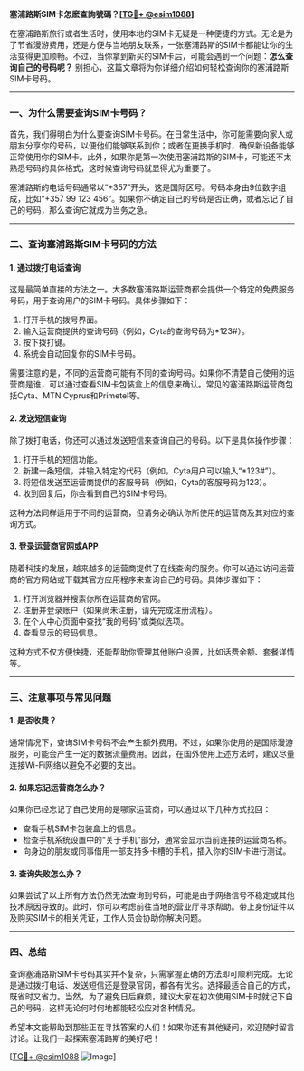**塞浦路斯SIM卡怎麽查詢號碼？[[TG💪+ @esim1088](https://t.me/s/esim1088)]**

在塞浦路斯旅行或者生活时，使用本地的SIM卡无疑是一种便捷的方式。无论是为了节省漫游费用，还是方便与当地朋友联系，一张塞浦路斯的SIM卡都能让你的生活变得更加顺畅。不过，当你拿到新买的SIM卡后，可能会遇到一个问题：**怎么查询自己的号码呢？** 别担心，这篇文章将为你详细介绍如何轻松查询你的塞浦路斯SIM卡号码。

---

### **一、为什么需要查询SIM卡号码？**

首先，我们得明白为什么要查询SIM卡号码。在日常生活中，你可能需要向家人或朋友分享你的号码，以便他们能够联系到你；或者在更换手机时，确保新设备能够正常使用你的SIM卡。此外，如果你是第一次使用塞浦路斯的SIM卡，可能还不太熟悉号码的具体格式，这时候查询号码就显得尤为重要了。

塞浦路斯的电话号码通常以“+357”开头，这是国际区号。号码本身由9位数字组成，比如“+357 99 123 456”。如果你不确定自己的号码是否正确，或者忘记了自己的号码，那么查询它就成为当务之急。

---

### **二、查询塞浦路斯SIM卡号码的方法**

#### **1. 通过拨打电话查询**
这是最简单直接的方法之一。大多数塞浦路斯运营商都会提供一个特定的免费服务号码，用于查询用户的SIM卡号码。具体步骤如下：

1. 打开手机的拨号界面。
2. 输入运营商提供的查询号码（例如，Cyta的查询号码为*123#）。
3. 按下拨打键。
4. 系统会自动回复你的SIM卡号码。

需要注意的是，不同的运营商可能有不同的查询号码。如果你不清楚自己使用的运营商是谁，可以通过查看SIM卡包装盒上的信息来确认。常见的塞浦路斯运营商包括Cyta、MTN Cyprus和Primetel等。

#### **2. 发送短信查询**
除了拨打电话，你还可以通过发送短信来查询自己的号码。以下是具体操作步骤：

1. 打开手机的短信功能。
2. 新建一条短信，并输入特定的代码（例如，Cyta用户可以输入“*123#”）。
3. 将短信发送至运营商提供的客服号码（例如，Cyta的客服号码为123）。
4. 收到回复后，你会看到自己的SIM卡号码。

这种方法同样适用于不同的运营商，但请务必确认你所使用的运营商及其对应的查询方式。

#### **3. 登录运营商官网或APP**
随着科技的发展，越来越多的运营商提供了在线查询的服务。你可以通过访问运营商的官方网站或下载其官方应用程序来查询自己的号码。具体步骤如下：

1. 打开浏览器并搜索你所在运营商的官网。
2. 注册并登录账户（如果尚未注册，请先完成注册流程）。
3. 在个人中心页面中查找“我的号码”或类似选项。
4. 查看显示的号码信息。

这种方式不仅方便快捷，还能帮助你管理其他账户设置，比如话费余额、套餐详情等。

---

### **三、注意事项与常见问题**

#### **1. 是否收费？**
通常情况下，查询SIM卡号码不会产生额外费用。不过，如果你使用的是国际漫游服务，可能会产生一定的数据流量费用。因此，在国外使用上述方法时，建议尽量连接Wi-Fi网络以避免不必要的支出。

#### **2. 如果忘记运营商怎么办？**
如果你已经忘记了自己使用的是哪家运营商，可以通过以下几种方式找回：

- 查看手机SIM卡包装盒上的信息。
- 检查手机系统设置中的“关于手机”部分，通常会显示当前连接的运营商名称。
- 向身边的朋友或同事借用一部支持多卡槽的手机，插入你的SIM卡进行测试。

#### **3. 查询失败怎么办？**
如果尝试了以上所有方法仍然无法查询到号码，可能是由于网络信号不稳定或其他技术原因导致的。此时，你可以考虑前往当地的营业厅寻求帮助。带上身份证件以及购买SIM卡的相关凭证，工作人员会协助你解决问题。

---

### **四、总结**

查询塞浦路斯SIM卡号码其实并不复杂，只需掌握正确的方法即可顺利完成。无论是通过拨打电话、发送短信还是登录官网，都各有优劣。选择最适合自己的方式，既省时又省力。当然，为了避免日后麻烦，建议大家在初次使用SIM卡时就记下自己的号码，这样无论何时何地都能轻松应对各种情况。

希望本文能帮助到那些正在寻找答案的人们！如果你还有其他疑问，欢迎随时留言讨论。让我们一起探索塞浦路斯的美好吧！

[[TG💪+ @esim1088](https://t.me/s/esim1088) ![Image](https://i.postimg.cc/4NQfJmqS/Snipaste-2025-05-13-00-14-12.png)]